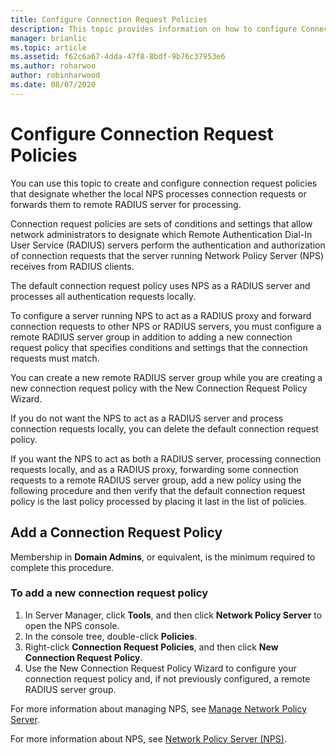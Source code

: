 ```yaml
---
title: Configure Connection Request Policies
description: This topic provides information on how to configure Connection Request Policies in Network Policy Server in Windows Server 2016.
manager: brianlic
ms.topic: article
ms.assetid: f62c6a67-4dda-47f8-8bdf-9b76c37953e6
ms.author: roharwoo
author: robinharwood
ms.date: 08/07/2020
---
```


# Configure Connection Request Policies

>

You can use this topic to create and configure connection request policies that designate whether the local NPS processes connection requests or forwards them to remote RADIUS server for processing.

Connection request policies are sets of conditions and settings that allow network administrators to designate which Remote Authentication Dial-In User Service (RADIUS) servers perform the authentication and authorization of connection requests that the server running Network Policy Server \(NPS\) receives from RADIUS clients.

The default connection request policy uses NPS as a RADIUS server and processes all authentication requests locally.

To configure a server running NPS to act as a RADIUS proxy and forward connection requests to other NPS or RADIUS servers, you must configure a remote RADIUS server group in addition to adding a new connection request policy that specifies conditions and settings that the connection requests must match.

You can create a new remote RADIUS server group while you are creating a new connection request policy with the New Connection Request Policy Wizard.

If you do not want the NPS to act as a RADIUS server and process connection requests locally, you can delete the default connection request policy.

If you want the NPS to act as both a RADIUS server, processing connection requests locally, and as a RADIUS proxy, forwarding some connection requests to a remote RADIUS server group, add a new policy using the following procedure and then verify that the default connection request policy is the last policy processed by placing it last in the list of policies.

## Add a Connection Request Policy

Membership in **Domain Admins**, or equivalent, is the minimum required to complete this procedure.

### To add a new connection request policy

1. In Server Manager, click **Tools**, and then click **Network Policy Server** to open the NPS console.
2. In the console tree, double-click **Policies**.
3. Right-click **Connection Request Policies**, and then click **New Connection Request Policy**.
4. Use the New Connection Request Policy Wizard to configure your connection request policy and, if not previously configured, a remote RADIUS server group.


For more information about managing NPS, see [Manage Network Policy Server](nps-manage-top.md).

For more information about NPS, see [Network Policy Server (NPS)](nps-top.md).

